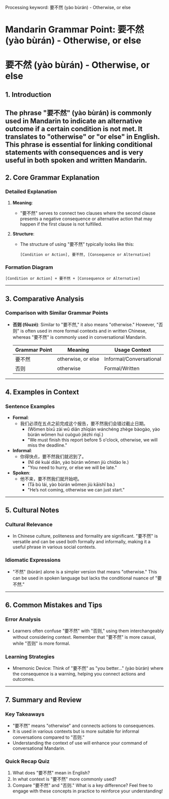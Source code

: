 Processing keyword: 要不然 (yào bùrán) - Otherwise, or else
# Mandarin Grammar Point: 要不然 (yào bùrán) - Otherwise, or else
# 要不然 (yào bùrán) - Otherwise, or else
## 1. Introduction
The phrase "要不然" (yào bùrán) is commonly used in Mandarin to indicate an alternative outcome if a certain condition is not met. It translates to "otherwise" or "or else" in English. This phrase is essential for linking conditional statements with consequences and is very useful in both spoken and written Mandarin.
---
## 2. Core Grammar Explanation
### Detailed Explanation
1. **Meaning**: 
   - "要不然" serves to connect two clauses where the second clause presents a negative consequence or alternative action that may happen if the first clause is not fulfilled.
   
2. **Structure**:
   - The structure of using "要不然" typically looks like this:
     ```
     [Condition or Action], 要不然, [Consequence or Alternative]
     ```
### Formation Diagram
```
[Condition or Action] + 要不然 + [Consequence or Alternative]
```
---
## 3. Comparative Analysis
### Comparison with Similar Grammar Points
- **否则 (fǒuzé)**: Similar to "要不然," it also means "otherwise." However, "否则" is often used in more formal contexts and in written Chinese, whereas "要不然" is commonly used in conversational Mandarin.
  
  | Grammar Point | Meaning           | Usage Context      |
  |---------------|-------------------|---------------------|
  | 要不然        | otherwise, or else | Informal/Conversational |
  | 否则          | otherwise          | Formal/Written        |
---
## 4. Examples in Context
### Sentence Examples
- **Formal**:
  - 我们必须在五点之前完成这个报告，要不然我们会错过截止日期。
    - (Wǒmen bìxū zài wǔ diǎn zhīqián wánchéng zhège bàogào, yào bùrán wǒmen huì cuòguò jièzhì rìqī.)
    - "We must finish this report before 5 o'clock, otherwise, we will miss the deadline."
- **Informal**:
  - 你得快点，要不然我们就迟到了。
    - (Nǐ dé kuài diǎn, yào bùrán wǒmen jiù chídào le.)
    - "You need to hurry, or else we will be late."
- **Spoken**:
  - 他不来，要不然我们就开始吧。
    - (Tā bù lái, yào bùrán wǒmen jiù kāishǐ ba.)
    - "He’s not coming, otherwise we can just start."
---
## 5. Cultural Notes
### Cultural Relevance
- In Chinese culture, politeness and formality are significant. "要不然" is versatile and can be used both formally and informally, making it a useful phrase in various social contexts. 
### Idiomatic Expressions
- "不然" (bùrán) alone is a simpler version that means "otherwise." This can be used in spoken language but lacks the conditional nuance of "要不然."
---
## 6. Common Mistakes and Tips
### Error Analysis
- Learners often confuse "要不然" with "否则," using them interchangeably without considering context. Remember that "要不然" is more casual, while "否则" is more formal.
### Learning Strategies
- Mnemonic Device: Think of "要不然" as "you better..." (yào bùrán) where the consequence is a warning, helping you connect actions and outcomes.
---
## 7. Summary and Review
### Key Takeaways
- "要不然" means "otherwise" and connects actions to consequences.
- It is used in various contexts but is more suitable for informal conversations compared to "否则."
- Understanding the context of use will enhance your command of conversational Mandarin.
### Quick Recap Quiz
1. What does "要不然" mean in English?
2. In what context is "要不然" more commonly used?
3. Compare "要不然" and "否则." What is a key difference?
Feel free to engage with these concepts in practice to reinforce your understanding!
